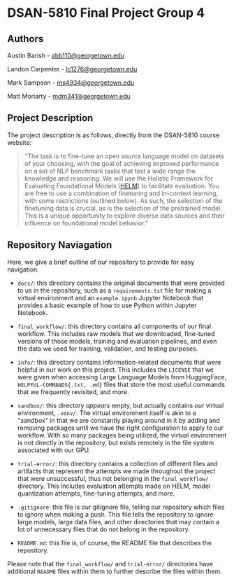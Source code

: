 # DSAN-5810 Final Project Group 4

## Authors

Austin Barish - abb110@georgetown.edu

Landon Carpenter - lc1276@georgetown.edu

Mark Sampson - ms4934@georgetown.edu

Matt Moriarty - mdm341@georgetown.edu

## Project Description

The project description is as follows, directly from the DSAN-5810 course website:

> "The task is to fine-tune an open source language model on datasets of your choosing, with the goal of achieving improved performance on a set of NLP benchmark tasks that test a wide range the knowledge and reasoning. We will use the Holistic Framework for Evaluating Foundational Models (<a href="https://crfm.stanford.edu/helm/classic/latest/#/leaderboard">HELM</a>) to facilitate evaluation. You are free to use a combination of finetuning and in-context learning, with some restrictions (outlined below). As such, the selection of the finetuning data is crucial, as is the selection of the pretrained model. This is a unique opportunity to explore diverse data sources and their influence on foundational model behavior."

## Repository Naviagation

Here, we give a brief outline of our repository to provide for easy navigation.

* `docs/`: this directory contains the original documents that were provided to us in the repository, such as a `requirements.txt` file for making a virtual environment and an `example.ipynb` Jupyter Notebook that provides a basic example of how to use Python within Jupyter Notebook.

* `final_workflow/`: this directory contains all components of our final workflow. This includes raw models that we downloaded, fine-tuned versions of those models, training and evaluation pipelines, and even the data we used for training, validation, and testing purposes.

* `info/`: this directory contains information-related documents that were helpful in our work on this project. This includes the `LICENSE` that we were given when accessing Large Language Models from HuggingFace, `HELPFUL-COMMANDS{.txt, .md}` files that store the most useful commands that we frequently revisited, and more.

* `sandbox/`: this directory _appears_ empty, but actually contains our virtual environment, `.venv/`. The virtual environment itself is akin to a "sandbox" in that we are constantly playing around in it by adding and removing packages until we have the right configuration to apply to our workflow. With so many packages being utilized, the virtual environment is not directly in the repository, but exists remotely in the file system associated with our GPU.

* `trial-error/`: this directory contains a collection of different files and artifacts that represent the attempts we made throughout the project that were unsuccessful, thus not belonging in the `final_workflow/` directory. This includes evaluation attempts made on HELM, model quantization attempts, fine-tuning attempts, and more.

* `.gitignore`: this file is our gitignore file, telling our repository which files to ignore when making a push. This file tells the repository to ignore large models, large data files, and other directories that may contain a lot of unnecessary files that do not belong in the repository.

* `README.md`: this file is, of course, the README file that describes the repository.

Please note that the `final_workflow/` and `trial-error/` directories have additional `README` files within them to further describe the files within them.

